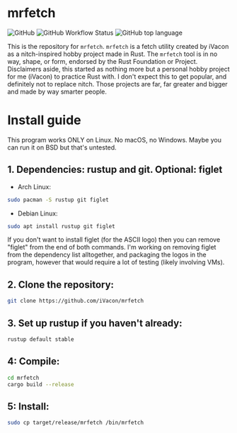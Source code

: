 
# mrfetch
![GitHub](https://img.shields.io/github/license/iVacon/mrfetch?style=flat-square) ![GitHub Workflow Status](https://img.shields.io/github/actions/workflow/status/iVacon/mrfetch/rust.yml?style=flat-square) ![GitHub top language](https://img.shields.io/github/languages/top/iVacon/mrfetch?style=flat-square)


This is the repository for ``mrfetch``. ``mrfetch`` is a fetch utility created by iVacon as a nitch-inspired hobby project made in Rust. The ``mrfetch`` tool is in no way, shape, or form, endorsed by the Rust Foundation or Project. Disclaimers aside, this started as nothing more but a personal hobby project for me (iVacon) to practice Rust with. I don't expect this to get popular, and definitely not to replace nitch. Those projects are far, far greater and bigger and made by way smarter people.

# Install guide
This program works ONLY on Linux. No macOS, no Windows. Maybe you can run it on BSD but that's untested.
## 1. Dependencies: rustup and git. Optional: figlet
- Arch Linux:
```bash
sudo pacman -S rustup git figlet
```
- Debian Linux:
```bash
sudo apt install rustup git figlet
```
If you don't want to install figlet (for the ASCII logo) then you can remove "figlet" from the end of both commands. I'm working on removing figlet from the dependency list alltogether, and packaging the logos in the program, however that would require a lot of testing (likely involving VMs).

## 2. Clone the repository:
```bash
git clone https://github.com/iVacon/mrfetch
```
## 3. Set up rustup if you haven't already:
```bash
rustup default stable
```
## 4: Compile:
```bash
cd mrfetch
cargo build --release
```
## 5: Install:
```bash
sudo cp target/release/mrfetch /bin/mrfetch
```
